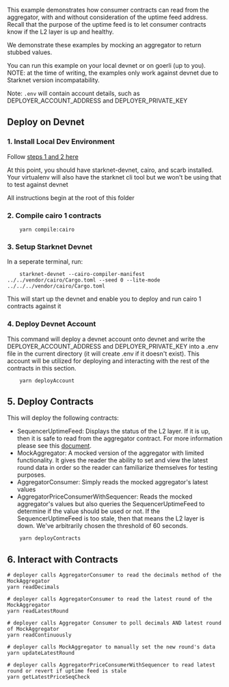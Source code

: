 This example demonstrates how consumer contracts can read from the aggregator, with and without consideration of the uptime feed address. Recall that the purpose of the uptime feed is to let consumer contracts know if the L2 layer is up and healthy.

We demonstrate these examples by mocking an aggregator to return stubbed values.

You can run this example on your local devnet or on goerli (up to you). NOTE: at the time of writing, the examples only work against devnet due to Starknet version incompatability.

Note: `.env` will contain account details, such as DEPLOYER_ACCOUNT_ADDRESS and DEPLOYER_PRIVATE_KEY

## Deploy on Devnet

### 1. Install Local Dev Environment

Follow [steps 1 and 2 here](../proxy_consumer/README.md)

At this point, you should have starknet-devnet, cairo, and scarb installed. Your virtualenv will also have the starknet cli tool but we won't be using that to test against devnet

All instructions begin at the root of this folder
### 2. Compile cairo 1 contracts

```
    yarn compile:cairo
```


### 3. Setup Starknet Devnet

In a seperate terminal, run:
```
    starknet-devnet --cairo-compiler-manifest ../../vendor/cairo/Cargo.toml --seed 0 --lite-mode ../../../vendor/cairo/Cargo.toml 
```
This will start up the devnet and enable you to deploy and run cairo 1 contracts against it

### 4. Deploy Devnet Account

This command will deploy a devnet account onto devnet and write the DEPLOYER_ACCOUNT_ADDRESS and DEPLOYER_PRIVATE_KEY into a .env file in the current directory (it will create .env if it doesn't exist). This account will be utilized for deploying and interacting with the rest of the contracts in this section.

```
    yarn deployAccount
```

## 5. Deploy Contracts

This will deploy the following contracts:
* SequencerUptimeFeed: Displays the status of the L2 layer. If it is up, then it is safe to read from the aggregator contract. For more information please see this [document](../../../docs/emergency-protocol/README.md). 
* MockAggregator: A mocked version of the aggregator with limited functionality. It gives the reader the ability to set and view the latest round data in order so the reader can familiarize themselves for testing purposes.
* AggregatorConsumer: Simply reads the mocked aggregator's latest values
* AggregatorPriceConsumerWithSequencer: Reads the mocked aggregator's values but also queries the SequencerUptimeFeed to determine if the value should be used or not. If the SequencerUptimeFeed is too stale, then that means the L2 layer is down. We've arbitrarily chosen the threshold of 60 seconds.


```
    yarn deployContracts
```

## 6. Interact with Contracts

```
# deployer calls AggregatorConsumer to read the decimals method of the MockAggregator
yarn readDecimals

# deployer calls AggregatorConsumer to read the latest round of the MockAggregator
yarn readLatestRound

# deployer calls Aggregator Consumer to poll decimals AND latest round of MockAggregator 
yarn readContinuously

# deployer calls MockAggregator to manually set the new round's data
yarn updateLatestRound

# deployer calls AggregatorPriceConsumerWithSequencer to read latest round or revert if uptime feed is stale
yarn getLatestPriceSeqCheck
